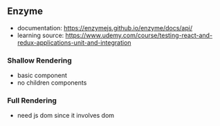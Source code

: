 ## Enzyme
- documentation: https://enzymejs.github.io/enzyme/docs/api/
- learning source: https://www.udemy.com/course/testing-react-and-redux-applications-unit-and-integration

### Shallow Rendering
- basic component
- no children components

### Full Rendering
- need js dom since it involves dom

